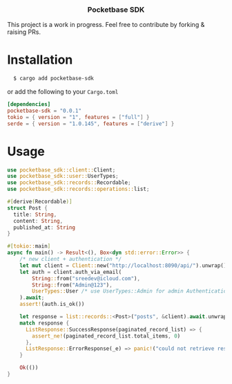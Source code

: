 <h3 align="center">Pocketbase SDK</h3>

This project is a work in progress. Feel free to contribute by forking & raising PRs.

# Installation

```bash
  $ cargo add pocketbase-sdk
```
or add the following to your `Cargo.toml`

```toml
[dependencies]
pocketbase-sdk = "0.0.1"
tokio = { version = "1", features = ["full"] }
serde = { version = "1.0.145", features = ["derive"] }
```

# Usage
```rust
use pocketbase_sdk::client::Client;
use pocketbase_sdk::user::UserTypes;
use pocketbase_sdk::records::Recordable;
use pocketbase_sdk::records::operations::list;

#[derive(Recordable)]
struct Post {
  title: String,
  content: String,
  published_at: String
}

#[tokio::main]
async fn main() -> Result<(), Box<dyn std::error::Error>> {
    /* new client + authentication */
    let mut client = Client::new("http://localhost:8090/api/").unwrap();
    let auth = client.auth_via_email(
        String::from("sreedev@icloud.com"),
        String::from("Admin@123"),
        UserTypes::User /* use UserTypes::Admin for admin Authentication */
    ).await;
    assert!(auth.is_ok())

    let response = list::records::<Post>("posts", &client).await.unwrap();
    match response {
      ListResponse::SuccessResponse(paginated_record_list) => {
        assert_ne!(paginated_record_list.total_items, 0)
      },
      ListResponse::ErrorResponse(_e) => panic!("could not retrieve resource.")
    }

    Ok(())
}

```
